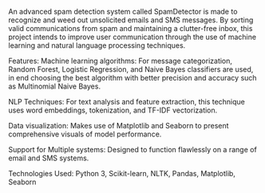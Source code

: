 An advanced spam detection system called SpamDetector is made to recognize and weed out unsolicited emails and SMS messages. By sorting valid communications from spam and maintaining a clutter-free inbox, this project intends to improve user communication through the use of machine learning and natural language processing techniques.

 Features:
  Machine learning algorithms: For message categorization, Random Forest, Logistic Regression, and Naive Bayes classifiers are used, in end choosing the best algorithm with better precision and accuracy such as 
  Multinomial Naive Bayes.

 NLP Techniques: For text analysis and feature extraction, this technique uses word embeddings, tokenization, and TF-IDF vectorization.

 Data visualization: Makes use of Matplotlib and Seaborn to present comprehensive visuals of model performance.

 Support for Multiple systems: Designed to function flawlessly on a range of email and SMS systems.

Technologies Used:
 Python 3,
 Scikit-learn,
 NLTK,
 Pandas,
 Matplotlib,
 Seaborn

